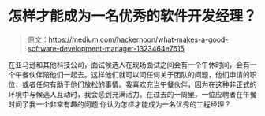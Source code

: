 # 怎样才能成为一名优秀的软件开发经理？

> 原文：<https://medium.com/hackernoon/what-makes-a-good-software-development-manager-1323464e7615>

在亚马逊和其他科技公司，面试候选人在现场面试之间会有一个午休时间，会有一个午餐伙伴陪他们一起去。这样他们就可以问任何关于团队的问题，他们申请的职位，或者任何有助于他们放松的事情。我喜欢充当午餐伙伴，因为在这种非正式的环境中与候选人互动时，我会感到充满活力。在过去的一周里，一位应聘者在午餐时问了我一个非常有趣的问题:你认为怎样才能成为一名优秀的工程经理？